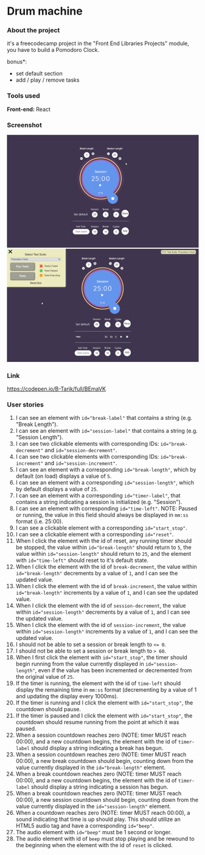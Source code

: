 # Drum machine
### About the project

it's a freecodecamp project in the "Front End Libraries Projects" module, you have to build a Pomodoro Clock.  

bonus*: 
- set default section
- add / play / remove tasks

### Tools used

**Front-end:** React

### Screenshot

![Screenshot](Screenshot_01.gif "Screenshot")
![Screenshot](Screenshot_02.gif "Screenshot")

### Link

https://codepen.io/B-Tarik/full/BEmaVK

### User stories

1. I can see an element with ```id="break-label"``` that contains a string (e.g. "Break Length").
2. I can see an element with ```id="session-label"``` that contains a string (e.g. "Session Length").
3. I can see two clickable elements with corresponding IDs: ```id="break-decrement"``` and ```id="session-decrement"```.
4. I can see two clickable elements with corresponding IDs: ```id="break-increment"``` and ```id="session-increment"```.
5. I can see an element with a corresponding ```id="break-length"```, which by default (on load) displays a value of ```5```.
6. I can see an element with a corresponding ```id="session-length"```, which by default displays a value of ```25```.
7. I can see an element with a corresponding ```id="timer-label"```, that contains a string indicating a session is initialized (e.g. "Session").
8. I can see an element with corresponding ```id="time-left"```. NOTE: Paused or running, the value in this field should always be displayed in ```mm:ss``` format (i.e. 25:00).
9. I can see a clickable element with a corresponding ```id="start_stop"```.
10. I can see a clickable element with a corresponding ```id="reset"```.
11. When I click the element with the id of reset, any running timer should be stopped, the value within ```id="break-length"``` should return to ```5```, the value within ```id="session-length"``` should return to ```25```, and the element with ```id="time-left"``` should reset to it's default state.
12. When I click the element with the id of ```break-decrement```, the value within ```id="break-length"``` decrements by a value of ```1```, and I can see the updated value.
13. When I click the element with the id of ```break-increment```, the value within ```id="break-length"``` increments by a value of ```1```, and I can see the updated value.
14. When I click the element with the id of ```session-decrement```, the value within ```id="session-length"``` decrements by a value of ```1```, and I can see the updated value.
15. When I click the element with the id of ```session-increment```, the value within ```id="session-length"``` increments by a value of ```1```, and I can see the updated value.
16. I should not be able to set a session or break length to ```<= 0```.
17. I should not be able to set a session or break length to ```> 60```.
18. When I first click the element with ```id="start_stop"```, the timer should begin running from the value currently displayed in ```id="session-length"```, even if the value has been incremented or decremented from the original value of ```25```.
19. If the timer is running, the element with the id of ```time-left``` should display the remaining time in ```mm:ss``` format (decrementing by a value of 1 and updating the display every 1000ms).
20. If the timer is running and I click the element with ```id="start_stop"```, the countdown should pause.
21. If the timer is paused and I click the element with ```id="start_stop"```, the countdown should resume running from the point at which it was paused.
22. When a session countdown reaches zero (NOTE: timer MUST reach 00:00), and a new countdown begins, the element with the id of ```timer-label``` should display a string indicating a break has begun.
23. When a session countdown reaches zero (NOTE: timer MUST reach 00:00), a new break countdown should begin, counting down from the value currently displayed in the ```id="break-length"``` element.
24. When a break countdown reaches zero (NOTE: timer MUST reach 00:00), and a new countdown begins, the element with the id of ```timer-label``` should display a string indicating a session has begun.
25. When a break countdown reaches zero (NOTE: timer MUST reach 00:00), a new session countdown should begin, counting down from the value currently displayed in the ```id="session-length"``` element.
26. When a countdown reaches zero (NOTE: timer MUST reach 00:00), a sound indicating that time is up should play. This should utilize an HTML5 audio tag and have a corresponding ```id="beep"```.
27. The audio element with ```id="beep"``` must be 1 second or longer.
28. The audio element with id of ```beep``` must stop playing and be rewound to the beginning when the element with the id of ```reset``` is clicked.
